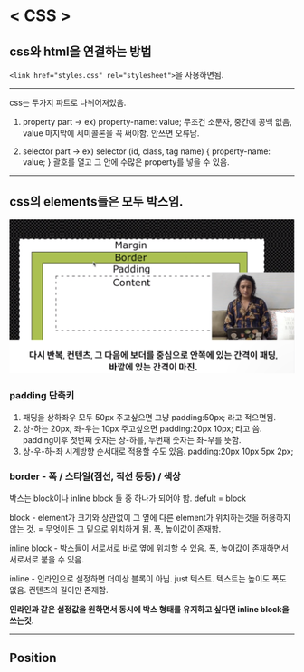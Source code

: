 # < CSS >

## css와 html을 연결하는 방법

`<link href="styles.css" rel="stylesheet">`을 사용하면됨.

---
css는 두가지 파트로 나뉘어져있음.

1. property part  -> ex) property-name: value;  무조건 소문자, 중간에 공백 없음, value 마지막에 세미콜론을 꼭 써야함. 안쓰면 오류남.

2. selector part  -> ex) selector (id, class, tag name) {
                              property-name: value;
                        }                             괄호를 열고 그 안에 수많은 property를 넣을 수 있음.

---

## css의 elements들은 모두 박스임.
![box](./image/box.png)

### padding 단축키 
1. 패딩을 상하좌우 모두 50px 주고싶으면 그냥 padding:50px; 라고 적으면됨.
2. 상-하는 20px, 좌-우는 10px 주고싶으면 padding:20px 10px; 라고 씀. padding이후 첫번째 숫자는 상-하를, 두번째 숫자는 좌-우를 뜻함.
3. 상-우-하-좌 시계방향 순서대로 적용할 수도 있음. padding:20px 10px 5px 2px;

### border - 폭 / 스타일(점선, 직선 등등) / 색상

박스는 block이나 inline block 둘 중 하나가 되어야 함. defult = block

block - element가 크기와 상관없이 그 옆에 다른 element가 위치하는것을 허용하지 않는 것. = 무엇이든 그 밑으로 위치하게 됨. 폭, 높이값이 존재함.

inline block - 박스들이 서로서로 바로 옆에 위치할 수 있음. 폭, 높이값이 존재하면서 서로서로 붙을 수 있음.

inline - 인라인으로 설정하면 더이상 블록이 아님. just 텍스트. 텍스트는 높이도 폭도 없음. 컨텐츠의 길이만 존재함. 

**인라인과 같은 설정값을 원하면서 동시에 박스 형태를 유지하고 싶다면 inline block을 쓰는것.**

---
## Position

